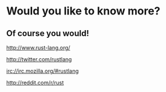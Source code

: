 # Would you like to know more?

<!--}}}-->

## Of course you would!

<!--vvv-->

http://www.rust-lang.org/

http://twitter.com/rustlang

[irc://irc.mozilla.org/#rustlang](http://chat.mibbit.com/?server=irc.mozilla.org/#rustlang)

http://reddit.com/r/rust
